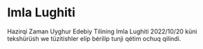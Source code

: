 # Imla Lughiti
Hazirqi Zaman Uyghur Edebiy Tilining Imla Lughiti
2022/10/20 küni tekshürüsh we tüzitishler elip bérilip tunji qétim ochuq qilindi.
